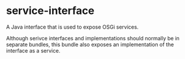 # service-interface

A Java interface that is used to expose OSGi services.  

Although serivce interfaces and implementations should normally be in separate bundles, this bundle also 
exposes an implementation of the interface as a service.